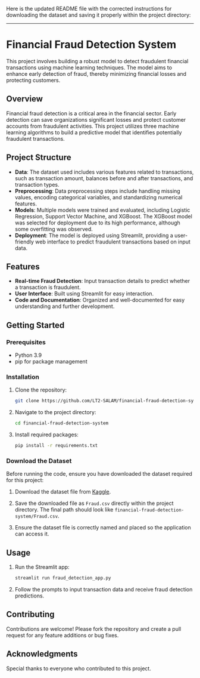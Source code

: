 Here is the updated README file with the corrected instructions for downloading the dataset and saving it properly within the project directory:

---

# Financial Fraud Detection System

This project involves building a robust model to detect fraudulent financial transactions using machine learning techniques. The model aims to enhance early detection of fraud, thereby minimizing financial losses and protecting customers.

## Overview

Financial fraud detection is a critical area in the financial sector. Early detection can save organizations significant losses and protect customer accounts from fraudulent activities. This project utilizes three machine learning algorithms to build a predictive model that identifies potentially fraudulent transactions.

## Project Structure

- **Data**: The dataset used includes various features related to transactions, such as transaction amount, balances before and after transactions, and transaction types.
- **Preprocessing**: Data preprocessing steps include handling missing values, encoding categorical variables, and standardizing numerical features.
- **Models**: Multiple models were trained and evaluated, including Logistic Regression, Support Vector Machine, and XGBoost. The XGBoost model was selected for deployment due to its high performance, although some overfitting was observed.
- **Deployment**: The model is deployed using Streamlit, providing a user-friendly web interface to predict fraudulent transactions based on input data.

## Features

- **Real-time Fraud Detection**: Input transaction details to predict whether a transaction is fraudulent.
- **User Interface**: Built using Streamlit for easy interaction.
- **Code and Documentation**: Organized and well-documented for easy understanding and further development.

## Getting Started

### Prerequisites

- Python 3.9
- pip for package management

### Installation

1. Clone the repository:

    ```bash
    git clone https://github.com/LT2-SALAM/financial-fraud-detection-system.git
    ```

2. Navigate to the project directory:

    ```bash
    cd financial-fraud-detection-system
    ```

3. Install required packages:

    ```bash
    pip install -r requirements.txt
    ```

### Download the Dataset

Before running the code, ensure you have downloaded the dataset required for this project:

1. Download the dataset file from [Kaggle](https://www.kaggle.com/datasets/ealaxi/paysim1).

2. Save the downloaded file as `Fraud.csv` directly within the project directory. The final path should look like `financial-fraud-detection-system/Fraud.csv`.

3. Ensure the dataset file is correctly named and placed so the application can access it.

## Usage

1. Run the Streamlit app:

    ```bash
    streamlit run fraud_detection_app.py
    ```

2. Follow the prompts to input transaction data and receive fraud detection predictions.

## Contributing

Contributions are welcome! Please fork the repository and create a pull request for any feature additions or bug fixes.

## Acknowledgments

Special thanks to everyone who contributed to this project.
